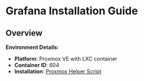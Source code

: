 # Grafana Installation Guide

## Overview


**Environment Details:**
- **Platform**: Proxmox VE with LXC container
- **Container ID**: 604
- **Installation**: [Proxmox Helper Script](https://community-scripts.github.io/ProxmoxVE/scripts?id=grafana)
